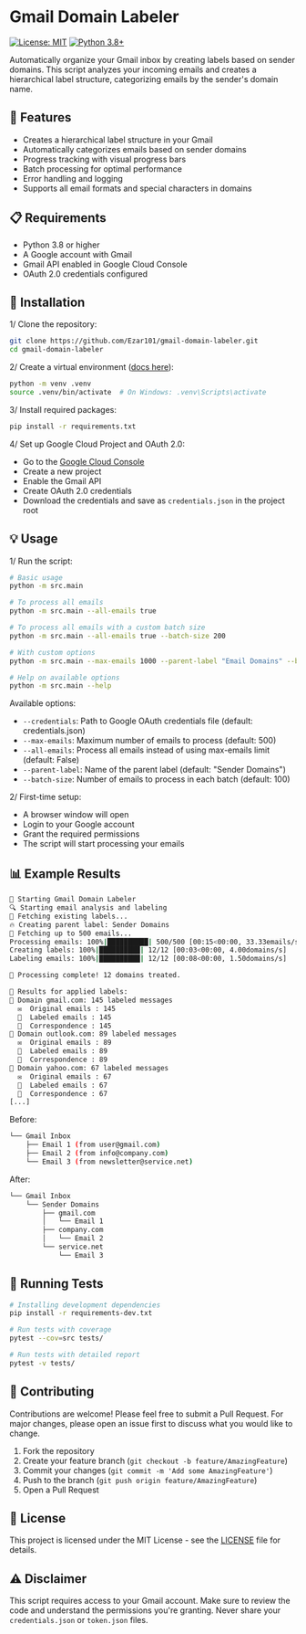 # Gmail Domain Labeler

[![License: MIT](https://img.shields.io/badge/License-MIT-yellow.svg)](https://opensource.org/licenses/MIT)
[![Python 3.8+](https://img.shields.io/badge/python-3.8+-blue.svg)](https://www.python.org/downloads/)

Automatically organize your Gmail inbox by creating labels based on sender domains. This script analyzes your incoming emails and creates a hierarchical label structure, categorizing emails by the sender's domain name.

## 🌟 Features

- Creates a hierarchical label structure in your Gmail
- Automatically categorizes emails based on sender domains
- Progress tracking with visual progress bars
- Batch processing for optimal performance
- Error handling and logging
- Supports all email formats and special characters in domains

## 📋 Requirements

- Python 3.8 or higher
- A Google account with Gmail
- Gmail API enabled in Google Cloud Console
- OAuth 2.0 credentials configured

## 🚀 Installation

1/ Clone the repository:

```bash
git clone https://github.com/Ezar101/gmail-domain-labeler.git
cd gmail-domain-labeler
```

2/ Create a virtual environment ([docs here](https://packaging.python.org/en/latest/guides/installing-using-pip-and-virtual-environments/)):

```bash
python -m venv .venv
source .venv/bin/activate  # On Windows: .venv\Scripts\activate
```

3/ Install required packages:

```bash
pip install -r requirements.txt
```

4/ Set up Google Cloud Project and OAuth 2.0:

- Go to the [Google Cloud Console](https://console.cloud.google.com/)
- Create a new project
- Enable the Gmail API
- Create OAuth 2.0 credentials
- Download the credentials and save as `credentials.json` in the project root

## 💡 Usage

1/ Run the script:

```bash
# Basic usage
python -m src.main

# To process all emails
python -m src.main --all-emails true

# To process all emails with a custom batch size
python -m src.main --all-emails true --batch-size 200

# With custom options
python -m src.main --max-emails 1000 --parent-label "Email Domains" --batch-size 50

# Help on available options
python -m src.main --help
```

Available options:

- `--credentials`: Path to Google OAuth credentials file (default: credentials.json)
- `--max-emails`: Maximum number of emails to process (default: 500)
- `--all-emails`: Process all emails instead of using max-emails limit (default: False)
- `--parent-label`: Name of the parent label (default: "Sender Domains")
- `--batch-size`: Number of emails to process in each batch (default: 100)

2/ First-time setup:

- A browser window will open
- Login to your Google account
- Grant the required permissions
- The script will start processing your emails

## 📊 Example Results

```bash
🚀 Starting Gmail Domain Labeler
🔍 Starting email analysis and labeling
🚀 Fetching existing labels...
🔥 Creating parent label: Sender Domains
🚀 Fetching up to 500 emails...
Processing emails: 100%|██████████| 500/500 [00:15<00:00, 33.33emails/s]
Creating labels: 100%|██████████| 12/12 [00:03<00:00, 4.00domains/s]
Labeling emails: 100%|██████████| 12/12 [00:08<00:00, 1.50domains/s]

🎉 Processing complete! 12 domains treated.

📣 Results for applied labels:
💠 Domain gmail.com: 145 labeled messages
  ✉️  Original emails : 145
  💌  Labeled emails : 145
  📩  Correspondence : 145
💠 Domain outlook.com: 89 labeled messages
  ✉️  Original emails : 89
  💌  Labeled emails : 89
  📩  Correspondence : 89
💠 Domain yahoo.com: 67 labeled messages
  ✉️  Original emails : 67
  💌  Labeled emails : 67
  📩  Correspondence : 67
[...]
```

Before:

```bash
└── Gmail Inbox
    ├── Email 1 (from user@gmail.com)
    ├── Email 2 (from info@company.com)
    └── Email 3 (from newsletter@service.net)
```

After:

```bash
└── Gmail Inbox
    └── Sender Domains
        ├── gmail.com
        │   └── Email 1
        ├── company.com
        │   └── Email 2
        └── service.net
            └── Email 3
```

## 🧪 Running Tests

```bash
# Installing development dependencies
pip install -r requirements-dev.txt

# Run tests with coverage
pytest --cov=src tests/

# Run tests with detailed report
pytest -v tests/
```

## 🤝 Contributing

Contributions are welcome! Please feel free to submit a Pull Request. For major changes, please open an issue first to discuss what you would like to change.

1. Fork the repository
2. Create your feature branch (`git checkout -b feature/AmazingFeature`)
3. Commit your changes (`git commit -m 'Add some AmazingFeature'`)
4. Push to the branch (`git push origin feature/AmazingFeature`)
5. Open a Pull Request

## 📝 License

This project is licensed under the MIT License - see the [LICENSE](LICENSE) file for details.

## ⚠️ Disclaimer

This script requires access to your Gmail account. Make sure to review the code and understand the permissions you're granting. Never share your `credentials.json` or `token.json` files.
